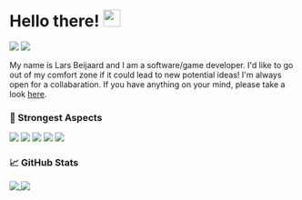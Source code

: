# Hello there! <img src="https://raw.githubusercontent.com/MartinHeinz/MartinHeinz/master/wave.gif" width="30px">
![](https://img.shields.io/github/search/larsbeijaard/larsbeijaard/viewcount?color=24292e&label=Profile%20Views&logo=opsgenie)
[![](https://img.shields.io/badge/BMC-Buy%20me%20a%20coffee-blue?logo=Buy%20Me%20A%20Coffee&logoColor=white&color=24292e)](https://www.buymeacoffee.com/larsbeijaard)

My name is Lars Beijaard and I am a software/game developer. I'd like to go out of my comfort zone if it could lead to new potential ideas! I'm always open for a collabaration. If you have anything on your mind, please take a look [here](https://github.com/larsbeijaard/larsbeijaard/issues).

### 🔧 Strongest Aspects
![](https://img.shields.io/badge/Editor-Visual%20Studio-blue?logo=visual-studio&logoColor=white&color=24292e)
![](https://img.shields.io/badge/Code-C%23-blue?logo=c%20sharp&logoColor=white&color=24292e)
![](https://img.shields.io/badge/Version%20Control-GitHub%20Desktop-blue?logo=github&logoColor=white&color=24292e)
![](https://img.shields.io/badge/Other-Reading%20Documentairy-blue?logo=Read%20the%20Docs&logoColor=white&color=24292e)
![](https://img.shields.io/badge/Other-Clean%20Programming-blue?logo=Reason%20Studios&logoColor=white&color=24292e)

### 📈 GitHub Stats
<a href="https://github.com/larsbeijaard">
  <img align="top" src="https://github-readme-stats.vercel.app/api?username=larsbeijaard&show_icons=true&theme=default" />
</a>
<a href="https://github.com/larsbeijaard">
  <img align="top" src="https://github-readme-stats.vercel.app/api/top-langs/?username=larsbeijaard&hide=shaderlab,hlsl&layout=compact&theme=default" />
</a>
